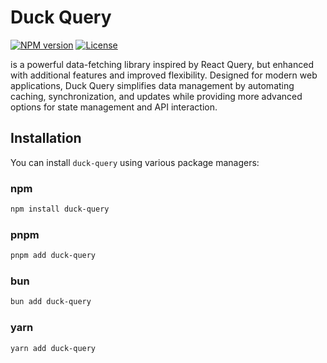 # Duck Query

[![NPM version](https://img.shields.io/npm/v/duck-query.svg?style=flat)](https://www.npmjs.com/package/duck-query)
[![License](https://img.shields.io/npm/l/duck-query)](https://www.npmjs.com/package/duck-query)

is a powerful data-fetching library inspired by React Query, but enhanced with additional features and improved flexibility. Designed for modern web applications, Duck Query simplifies data management by automating caching, synchronization, and updates while providing more advanced options for state management and API interaction.

## Installation

You can install `duck-query` using various package managers:

### npm

```bash
npm install duck-query
```

### pnpm

```bash
pnpm add duck-query
```

### bun

```bash
bun add duck-query
```

### yarn

```bash
yarn add duck-query
```
